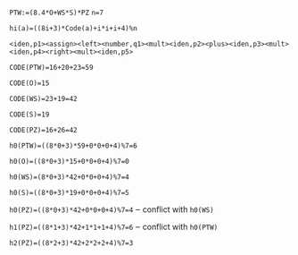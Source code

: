 `PTW:=(8.4*O+WS*S)*PZ` `n=7`

`hi(a)=((8i+3)*Code(a)+i*i+i+4)%n`

`<iden,p1><assign><left><number,q1><mult><iden,p2><plus><iden,p3><mult><iden,p4><right><mult><iden,p5>`

`CODE(PTW)=16+20+23=59`

`CODE(O)=15`

`CODE(WS)=23+19=42`

`CODE(S)=19`

`CODE(PZ)=16+26=42`

`h0(PTW)=((8*0+3)*59+0*0+0+4)%7=6`

`h0(O)=((8*0+3)*15+0*0+0+4)%7=0`

`h0(WS)=(8*0+3)*42+0*0+0+4)%7=4`

`h0(S)=((8*0+3)*19+0*0+0+4)%7=5`

`h0(PZ)=((8*0+3)*42+0*0+0+4)%7=4` ‒ conflict with `h0(WS)`

`h1(PZ)=((8*1+3)*42+1*1+1+4)%7=6` ‒ conflict with `h0(PTW)`

`h2(PZ)=((8*2+3)*42+2*2+2+4)%7=3`
